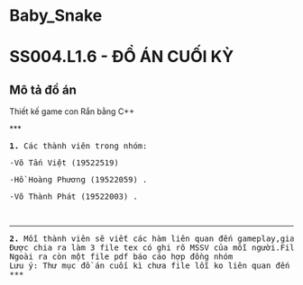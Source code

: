 # Baby_Snake
# SS004.L1.6 - ĐỒ ÁN CUỐI KỲ
## Mô tả đồ án
<p> Thiết kế game con Rắn bằng C++
</p>
***
<pre><strong>1. </strong>Các thành viên trong nhóm:
<p>-Võ Tấn Việt (19522519) </p><p>-Hồ Hoàng Phương (19522059) .</p><p>-Võ Thành Phát (19522003) .</p>
</pre>


***

<pre><strong>2.</strong> Mỗi thành viên sẽ viết các hàm liên quan đến gameplay,giao diện,menu và bảng điểm của game. 
Được chia ra làm 3 file tex có ghi rõ MSSV của mỗi người.File snake.cpp là file code tổng để chạy game.
Ngoài ra còn một file pdf báo cáo hợp đồng nhóm
Lưu ý: Thư mục đồ án cuối kì chưa file lỗi ko liên quan đến đồ án (ĐỪNG TRUY CẬP)
***
